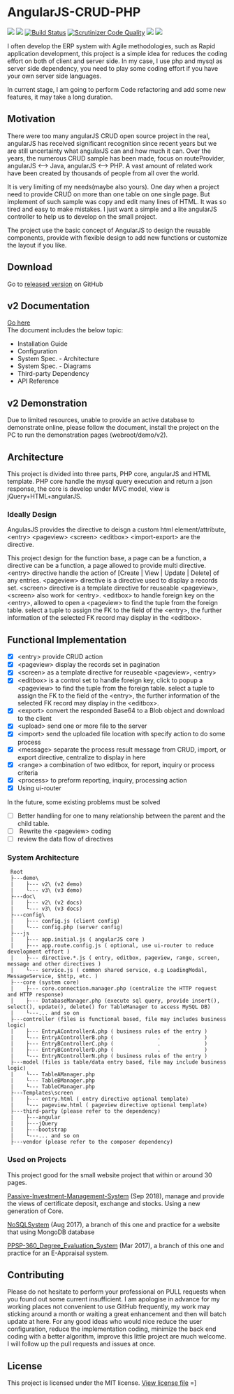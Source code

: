 # AngularJS-CRUD-PHP

![](https://img.shields.io/github/license/keithbox/AngularJS-CRUD-PHP.svg?style=flat)
![](https://img.shields.io/github/release/keithbox/AngularJS-CRUD-PHP.svg?style=flat)
[![Build Status](https://scrutinizer-ci.com/g/keithbox/AngularJS-CRUD-PHP/badges/build.png?b=master)](https://scrutinizer-ci.com/g/keithbox/AngularJS-CRUD-PHP/build-status/master)
[![Scrutinizer Code Quality](https://scrutinizer-ci.com/g/keithbox/AngularJS-CRUD-PHP/badges/quality-score.png?b=master)](https://scrutinizer-ci.com/g/keithbox/AngularJS-CRUD-PHP/?branch=master)
![](https://img.shields.io/github/languages/top/keithbox/AngularJS-CRUD-PHP.svg?style=flat)
![](https://img.shields.io/github/languages/count/keithbox/AngularJS-CRUD-PHP.svg?style=flat)

I often develop the ERP system with Agile methodologies, such as Rapid application development, this project is a simple idea for reduces the coding effort on both of client and server side. In my case, I use php and mysql as server side dependency, you need to play some coding effort if you have your own server side languages.

In current stage, I am going to perform Code refactoring and add some new features, it may take a long duration.

## Motivation
There were too many angularJS CRUD open source project in the real, angularJS has received significant recognition since recent years but we are still uncertainty what angularJS can and how much it can. Over the years, the numerous CRUD sample has been made, focus on routeProvider, angularJS <--> Java, angularJS <--> PHP. A vast amount of related work have been created by thousands of people from all over the world.

It is very limiting of my needs(maybe also yours). One day when a project need to provide CRUD on more than one table on one single page. But implement of such sample was copy and edit many lines of HTML. It was so tired and easy to make mistakes. I just want a simple and a lite angularJS controller to help us to develop on the small project.

The project use the basic concept of AngularJS to design the reusable components, provide with flexible design to add new functions or customize the layout if you like.

## Download
Go to [released version](https://github.com/Otaku-Projects/AngularJS-CRUD-PHP/releases) on GitHub

## v2 Documentation
[Go here](http://otaku-projects.github.io/AngularJS-CRUD-PHP/doc/v2/)  
The document includes the below topic:  
- Installation Guide
- Configuration
- System Spec. - Architecture
- System Spec. - Diagrams
- Third-party Dependency
- API Reference

## v2 Demonstration
Due to limited resources, unable to provide an active database to demonstrate online, please follow the document, install the project on the PC to run the demonstration pages (webroot/demo/v2).

## Architecture

This project is divided into three parts, PHP core, angularJS and HTML template. PHP core handle the mysql query execution and return a json response, the core is develop under MVC model, view is jQuery+HTML+angularJS.

### Ideally Design

AngulasJS provides the directive to deisgn a custom html element/attribute, \<entry\> \<pageview\> \<screen\> \<editbox\> \<import-export\> are the directive.

This project design for the function base, a page can be a function, a directive can be a function, a page allowed to provide multi directive.
\<entry\> directive handle the action of [Create | View | Update | Delete] of any entries.
\<pageview\> directive is a directive used to display a records set.
\<screen\> directive is a template directive for reuseable \<pageview\>, \<screen\> also work for \<entry\>.
\<editbox\> to handle foreign key on the \<entry\>, allowed to open a \<pageview\> to find the tuple from the foreign table. select a tuple to assign the FK to the field of the \<entry\>, the further information of the selected FK record may display in the \<editbox\>.

## Functional Implementation
- [x] \<entry\> provide CRUD action
- [x] \<pageview\> display the records set in pagination
- [x] \<screen\> as a template directive for reuseable \<pageview\>, \<entry\>
- [x] \<editbox\> is a control set to handle foreign key, click to popup a \<pageview\> to find the tuple from the foreign table. select a tuple to assign the FK to the field of the \<entry\>, the further information of the selected FK record may display in the \<editbox\>.
- [x] \<export\> convert the responded Base64 to a Blob object and download to the client
- [x] \<upload\> send one or more file to the server
- [x] \<import\> send the uploaded file location with specify action to do some process
- [x] \<message\> separate the process result message from CRUD, import, or export directive, centralize to display in here
- [x] \<range\> a combination of two editbox, for report, inquiry or process criteria
- [x] \<process\> to preform reporting, inquiry, processing action
- [x] Using ui-router

In the future, some existing problems must be solved
- [ ]  Better handling for one to many relationship between the parent and the child table.
- [ ]  Rewrite the \<pageview\> coding
- [ ]  review the data flow of directives

### System Architecture
```
 Root
 ├---demo\
 |    ├--- v2\ (v2 demo)
 |    └--- v3\ (v3 demo)
 ├---doc\
 |    ├--- v2\ (v2 docs)
 |    └--- v3\ (v3 docs)
 ├---config\
 |    ├--- config.js (client config)
 |    └--- config.php (server config)
 ├---js
 |    ├--- app.initial.js ( angularJS core )
 |    ├--- app.route.config.js ( optional, use ui-router to reduce development effort ) 
 |    ├--- directive.*.js ( entry, editbox, pageview, range, screen, message and other directives )
 |    └--- service.js ( common shared service, e.g LoadingModal, MessageService, $http, etc. )
 ├---core (system core)
 |    ├--- core.connection.manager.php (centralize the HTTP request and HTTP response)
 |    ├--- DatabaseManager.php (execute sql query, provide insert(), select(), update(), delete() for TableManager to access MySQL DB)
 |    └---... and so on 
 ├---controller (files is functional based, file may includes business logic)
 |    ├--- EntryAControllerA.php ( business rules of the entry )
 |    └--- EntryAControllerB.php (              .              )
 |    ├--- EntryBControllerC.php (              .              )
 |    ├--- EntryBControllerD.php (              .              )
 |    └--- EntryNControllerN.php ( business rules of the entry )
 ├---model (files is table/data entry based, file may include business logic)
 |    └--- TableAManager.php
 |    └--- TableBManager.php
 |    └--- TableCManager.php
 ├---Templates\screen
 |    ├--- entry.html ( entry directive optional template)
 |    └--- pageview.html ( pageview directive optional template)
 ├---third-party (please refer to the dependency)
 |    ├---angular
 |    ├---jQuery
 |    ├---bootstrap
 |    └---... and so on 
 ├---vendor (please refer to the composer dependency)
```

### Used on Projects
This project good for the small website project that within or around 30 pages.

[Passive-Investment-Management-System](https://github.com/keithbox/Passive-Investment-Management-System) (Sep 2018), manage and provide the views of certificate deposit, exchange and stocks. Using a new generation of Core.

[NoSQLSystem](https://github.com/keithbox/NoSQLSystem) (Aug 2017), a branch of this one and practice for a website that using MongoDB database

[PPSP-360_Degree_Evaluation_System](https://github.com/keithbox/PPSP-360_Degree_Evaluation_System) (Mar 2017), a branch of this one and practice for an E-Appraisal system.

## Contributing
Please do not hesitate to perform your professional on PULL requests when you found out some current insufficient. I am apologise in advance for my working places not convenient to use GitHub frequently, my work may sticking around a month or waiting a great enhancement and then will batch update at here. For any good ideas who would nice reduce the user configuration, reduce the implementation coding, minimize the back end coding with a better algorithm, improve this little project are much welcome. I will follow up the pull requests and issues at once.

## License
This project is licensed under the MIT license. [View license file](https://github.com/Otaku-Projects/AngularJS-CRUD-PHP/blob/master/LICENSE)
=]
